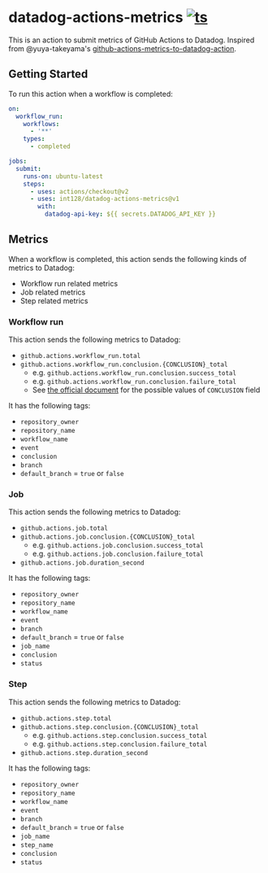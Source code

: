 # datadog-actions-metrics [![ts](https://github.com/int128/datadog-actions-metrics/actions/workflows/ts.yaml/badge.svg)](https://github.com/int128/datadog-actions-metrics/actions/workflows/ts.yaml)

This is an action to submit metrics of GitHub Actions to Datadog.
Inspired from @yuya-takeyama's [github-actions-metrics-to-datadog-action](https://github.com/yuya-takeyama/github-actions-metrics-to-datadog-action).


## Getting Started

To run this action when a workflow is completed:

```yaml
on:
  workflow_run:
    workflows:
      - '**'
    types:
      - completed

jobs:
  submit:
    runs-on: ubuntu-latest
    steps:
      - uses: actions/checkout@v2
      - uses: int128/datadog-actions-metrics@v1
        with:
          datadog-api-key: ${{ secrets.DATADOG_API_KEY }}
```


## Metrics

When a workflow is completed, this action sends the following kinds of metrics to Datadog:

- Workflow run related metrics
- Job related metrics
- Step related metrics


### Workflow run

This action sends the following metrics to Datadog:

- `github.actions.workflow_run.total`
- `github.actions.workflow_run.conclusion.{CONCLUSION}_total`
  - e.g. `github.actions.workflow_run.conclusion.success_total`
  - e.g. `github.actions.workflow_run.conclusion.failure_total`
  - See [the official document](https://docs.github.com/en/rest/reference/checks#create-a-check-run) for the possible values of `CONCLUSION` field

It has the following tags:

- `repository_owner`
- `repository_name`
- `workflow_name`
- `event`
- `conclusion`
- `branch`
- `default_branch` = `true` or `false`

### Job

This action sends the following metrics to Datadog:

- `github.actions.job.total`
- `github.actions.job.conclusion.{CONCLUSION}_total`
  - e.g. `github.actions.job.conclusion.success_total`
  - e.g. `github.actions.job.conclusion.failure_total`
- `github.actions.job.duration_second`

It has the following tags:

- `repository_owner`
- `repository_name`
- `workflow_name`
- `event`
- `branch`
- `default_branch` = `true` or `false`
- `job_name`
- `conclusion`
- `status`

### Step

This action sends the following metrics to Datadog:

- `github.actions.step.total`
- `github.actions.step.conclusion.{CONCLUSION}_total`
  - e.g. `github.actions.step.conclusion.success_total`
  - e.g. `github.actions.step.conclusion.failure_total`
- `github.actions.step.duration_second`

It has the following tags:

- `repository_owner`
- `repository_name`
- `workflow_name`
- `event`
- `branch`
- `default_branch` = `true` or `false`
- `job_name`
- `step_name`
- `conclusion`
- `status`
